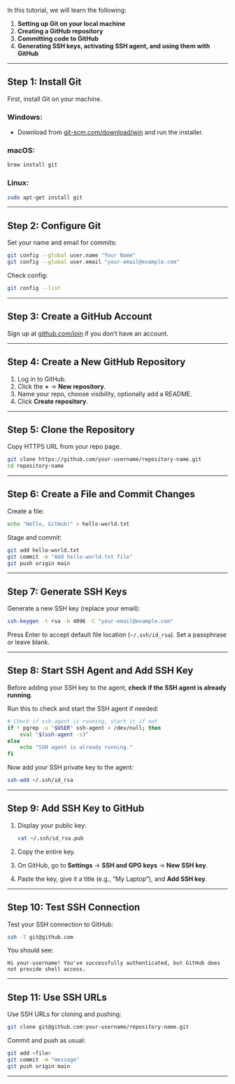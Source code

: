 <!-- Source: https://github.com/Jivraj-18/live-sessions-tds-09-2025/blob/main/git-setup-24-09-2025.md -->

In this tutorial, we will learn the following:

1. **Setting up Git on your local machine**
2. **Creating a GitHub repository**
3. **Committing code to GitHub**
4. **Generating SSH keys, activating SSH agent, and using them with GitHub**

---

## **Step 1: Install Git**

First, install Git on your machine.

### Windows:

- Download from [git-scm.com/download/win](https://git-scm.com/download/win) and run the installer.

### macOS:

```bash
brew install git
```

### Linux:

```bash
sudo apt-get install git
```

---

## **Step 2: Configure Git**

Set your name and email for commits:

```bash
git config --global user.name "Your Name"
git config --global user.email "your-email@example.com"
```

Check config:

```bash
git config --list
```

---

## **Step 3: Create a GitHub Account**

Sign up at [github.com/join](https://github.com/join) if you don’t have an account.

---

## **Step 4: Create a New GitHub Repository**

1. Log in to GitHub.
2. Click the **+** → **New repository**.
3. Name your repo, choose visibility, optionally add a README.
4. Click **Create repository**.

---

## **Step 5: Clone the Repository**

Copy HTTPS URL from your repo page.

```bash
git clone https://github.com/your-username/repository-name.git
cd repository-name
```

---

## **Step 6: Create a File and Commit Changes**

Create a file:

```bash
echo "Hello, GitHub!" > hello-world.txt
```

Stage and commit:

```bash
git add hello-world.txt
git commit -m "Add hello-world.txt file"
git push origin main
```

---

## **Step 7: Generate SSH Keys**

Generate a new SSH key (replace your email):

```bash
ssh-keygen -t rsa -b 4096 -C "your-email@example.com"
```

Press Enter to accept default file location (`~/.ssh/id_rsa`). Set a passphrase or leave blank.

---

## **Step 8: Start SSH Agent and Add SSH Key**

Before adding your SSH key to the agent, **check if the SSH agent is already running**.

Run this to check and start the SSH agent if needed:

```bash
# Check if ssh-agent is running, start it if not
if ! pgrep -u "$USER" ssh-agent > /dev/null; then
    eval "$(ssh-agent -s)"
else
    echo "SSH agent is already running."
fi
```

Now add your SSH private key to the agent:

```bash
ssh-add ~/.ssh/id_rsa
```

---

## **Step 9: Add SSH Key to GitHub**

1. Display your public key:

   ```bash
   cat ~/.ssh/id_rsa.pub
   ```

2. Copy the entire key.

3. On GitHub, go to **Settings** → **SSH and GPG keys** → **New SSH key**.

4. Paste the key, give it a title (e.g., “My Laptop”), and **Add SSH key**.

---

## **Step 10: Test SSH Connection**

Test your SSH connection to GitHub:

```bash
ssh -T git@github.com
```

You should see:

```
Hi your-username! You've successfully authenticated, but GitHub does not provide shell access.
```

---

## **Step 11: Use SSH URLs**

Use SSH URLs for cloning and pushing:

```bash
git clone git@github.com:your-username/repository-name.git
```

Commit and push as usual:

```bash
git add <file>
git commit -m "message"
git push origin main
```

---
